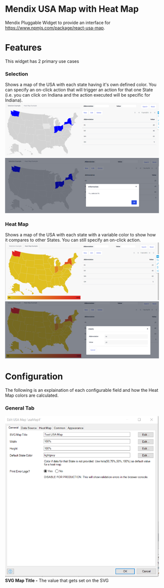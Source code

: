 # Mendix USA Map with Heat Map
  Mendix Pluggable Widget to provide an interface for https://www.npmjs.com/package/react-usa-map. 

# Features
  This widget has 2 primary use cases
### Selection
  Shows a map of the USA with each state having it's own defined color. You can specify an on-click action that will trigger an action for that one State (i.e. you can click on Indiana and the action executed will be specific for Indiana).
  ![Selection Mode Demo](https://github.com/bsgriggs/mendix-usa-map/blob/media/selection.png) 
  ![Selection Mode On Click](https://github.com/bsgriggs/mendix-usa-map/blob/media/selection_onclick.png) 

### Heat Map
  Shows a map of the USA with each state with a variable color to show how it compares to other States. You can still specify an on-click action.
  ![Heat Map Mode General](https://github.com/bsgriggs/mendix-usa-map/blob/media/heatmap_example.png) 
  ![Heat Map Mode On Click](https://github.com/bsgriggs/mendix-usa-map/blob/media/heatmap_click.png) 

# Configuration
The following is an explaination of each configurable field and how the Heat Map colors are calculated.

### General Tab
  ![General Widget Settings](https://github.com/bsgriggs/mendix-usa-map/blob/media/general.png)  
  **SVG Map Title -** The value that gets set on the SVG <title> tag. If you'd like a title to be rendered on the page, then use the Mendix 'text' widget.  
  **Width -** The CSS width of the entire graph. Values can be px, em, % etc.  
  **Height -** The CSS hieght of the entire graph. Values can be px, em, % etc.  
  **Default State Color -** The CSS color for a state as if no color is specific in the data source.  
  **Print Error Logs? -** A boolean to print user errors to browser console with console.error(). This includes validation of the widget configuration settings. If you run into an issue with the widget, be sure to check the browser console.  
   
  
### Data Source Tab
  ![Data Source Widget Settings](https://github.com/bsgriggs/mendix-usa-map/blob/media/datasource.png)  
  **List of States -** A Mendix datasource (Database, Association, Nanoflow, Microflow, XPath). I recommend using a microflow that translates your persistent data to a non-persistent entity with the State Appreviation and State Color (required if not using a heatmap). If you plan to have an on click action, then you can use the non-persisten entity to retrieve your persistent records for the particular State the user clicked on.  
  **State Abbreviation -** The two character official abbreviation for a USA State (i.e. IN = Indiana, NY = New York).  
  **State Color -** The Hex Value or CSS Color to fill the State (i.e. #2E2EFF or blue). This is required if you're not using a Heat Map.  
  **On click -** Action performed when a particular State is clicked. This will return the object type that is specified in the List of States datasource.
  
  **Example Selection Data Source**
  ![Example Selection Data Source](https://github.com/bsgriggs/mendix-usa-map/blob/media/datasource_selection.png)  

  **Example Heat Map Data Source**
  ![Example Heat Map Data Source](https://github.com/bsgriggs/mendix-usa-map/blob/media/datasource_heatmap.png)  
  

### Heat Map Tab
  ![Heat Map Widget Settings](https://github.com/bsgriggs/mendix-usa-map/blob/media/heatmap_setting.png)  
#### General
  **Use Heat Map? -** A boolean to enable the heat map color calulation.  
  **Heat Percent -** A decimal attribute that should be between 0.00 and 1.00 You should calculate this attibute inside your data source microflow. This value is used to calculate the color used to represent the State. For example with the default color settings, a State with the Heat Percent of 0.1 would show as slightly yellow, 0.4 would show as orange, and 0.8 would show as red.  
  **Show Gradient? -** When enabled, a bar will be displayed below the graph with the full color range available.  
#### Heat Map Colors (HSL)
  **H Range -** The distance bewteen the highest H value and the lowest H value.  
  **H Offset -** A constant increase to the range.  
  **S -** The second parameter in the HSL function. This applies a scew to the function and would best be described by experimenting with the function in CSS.  
  **L -** The third parameter in the HSL function. This applies a scew to the function and would best be described by experimenting with the function in CSS.  
  
  **Color Calculation**  
  This widget calculates the variable color for each State using this formula:  
  Math.floor((1.0 - Heat Percent) * H Range + H Offset)  
  For example, configure the widget to use H Range = 50, H Offset = 20, S = 75, and L = 50. This would mean the lowest color (Heat Percent = 0.00) would be hsl(70,75%,50%) which is yellow-green and the highest color (Heat Percent = 1.00) would be hsla(50,75%,50%,100%) which is yellow-orange. You might want to experiment with these using the CSS background-color: hsl(50,75%,50%); and play around with each parameter.   

# Setup
### Standard
  **1)** In the General tab, Set Width and Height to 100%.  
  **2)** In the Data Source tab, create a microflow that creates a list of non-persistent objects with the State Abbreviation, State Color, and any other data you want to use when the user clicks on that particular State.  
  **3)** Set State Abbreviation and State Color as the respective attributes of your non-persistent entity.  
  **4)** Set an On Click action for what you want to happen when a user clicks on a single State.  
  **5)** Run the project and view the graph. Then, make adjustments to the Width and Height as you see fit.  

### Heat Map
  **1)** In the General tab, Set Width and Height to 100%. Set the Default State Color to hsla(**x**,75%,50%).  
  **2)** In the Data Source tab, create a microflow that creates a list of non-persistent objects with the State Abbreviation, HeatPercent, and any other data you want to use when the user clicks on that particular State. Heat Percent should be either how that particular state compares to 0 and the maximum value (i.e. $IteratorState/Value div $MaximumStateValue) or how that particular state compares to the lowest value and the maximum value (i.e. ($IteratorState/Value - $MinimumStateValue) div ($MaximumStateValue - $MinimumStateValue). Be sure not to divide by zero!!  
  **3)** Set State Abbreviation the attribute on your non-persistent entity.  
  **4)** Set an On Click action for what you want to happen when a user clicks on a single State.  
  **5)** In the Heat Map tab, set Use Heat Map to "Yes". Select the HeatPercent on your non-persistent entity. Set Show Gradient to "Yes", so you can see the range of colors even if you don't have all the data.   
  **6)** Run the project and view the graph. Then, make adjustments to the Width, Height, and the Heat Map Colors (Check the **Configuration** section to see how the colors are calculated) as you see fit. Be sure to update the Default State Color in the general tab by replace **x** with H Range + H Offset.  

# Demo project
https://usheatmap-sandbox.mxapps.io/

# Issues, suggestions and feature requests
https://github.com/bsgriggs/mendix-usa-map/issues

# Development and contribution
React USA Map by Gabriela D'Ávila Ferrara https://www.npmjs.com/package/react-usa-map  
  Mendix Interface by Benjamin Griggs
